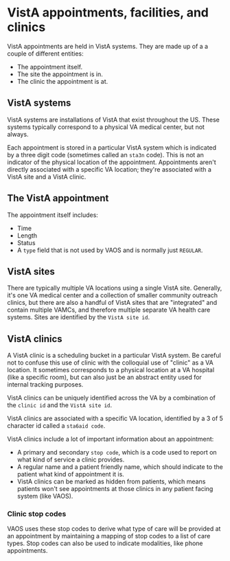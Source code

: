# VistA appointments, facilities, and clinics

VistA appointments are held in VistA systems. They are made up of a a couple of different entities:

- The appointment itself.
- The site the appointment is in.
- The clinic the appointment is at.

## VistA systems

VistA systems are installations of VistA that exist throughout the US. These systems typically correspond to a physical VA medical center, but not always.  

Each appointment is stored in a particular VistA system which is indicated by a three digit code (sometimes called an ```sta3n``` code). This is not an indicator of the physical location of the appointment. Appointments aren't directly associated with a specific VA location; they're associated with a VistA site and a VistA clinic.

## The VistA appointment

The appointment itself includes:
- Time
- Length
- Status
- A ```type``` field that is not used by VAOS and is normally just ```REGULAR```. 

## VistA sites

There are typically multiple VA locations using a single VistA site. Generally, it's one VA medical center and a collection of smaller community outreach clinics, but there are also a handful of VistA sites that are "integrated" and contain multiple VAMCs, and therefore multiple separate VA health care systems. Sites are identified by the ```VistA site id```.

## VistA clinics

A VistA clinic is a scheduling bucket in a particular VistA system. Be careful not to confuse this use of clinic with the colloquial use of "clinic" as a VA location. It sometimes corresponds to a physical location at a VA hospital (like a specific room), but can also just be an abstract entity used for internal tracking purposes. 

VistA clinics can be uniquely identified across the VA by a combination of the ```clinic id``` and the ```VistA site id```. 

VistA clinics are associated with a specific VA location, identified by a 3 of 5 character id called a ```sta6aid code```.

VistA clinics include a lot of important information about an appointment:
- A primary and secondary ```stop code```, which is a code used to report on what kind of service a clinic provides. 
- A regular name and a patient friendly name, which should indicate to the patient what kind of appointment it is.
- VistA clinics can be marked as hidden from patients, which means patients won't see appointments at those clinics in any patient facing system (like VAOS). 

### Clinic stop codes

VAOS uses these stop codes to derive what type of care will be provided at an appointment by maintaining a mapping of stop codes to a list of care types. Stop codes can also be used to indicate modalities, like phone appointments. 






